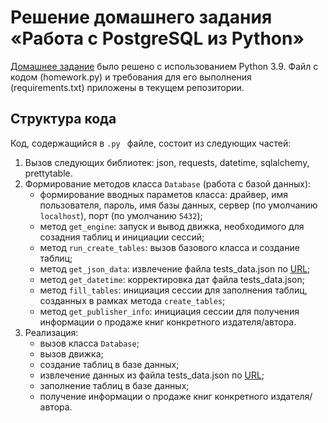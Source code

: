 # Решение домашнего задания «Работа с PostgreSQL из Python»

[Домашнее задание](https://github.com/netology-code/py-homeworks-db/tree/SQLPY-76/06-orm) было решено с использованием Python 3.9. Файл с кодом (homework.py) и требования для его выполнения (requirements.txt) приложены в текущем репозитории.


## Структура кода

Код, содержащийся в <code>.py </code> файле, состоит из следующих частей:

1. Вызов следующих библиотек: json, requests, datetime, sqlalchemy, prettytable.
2. Формирование методов класса <code>Database</code> (работа с базой данных):
   * формирование вводных параметов класса: драйвер, имя пользователя, пароль, имя базы данных, сервер (по умолчанию <code>localhost</code>), порт (по умолчанию <code>5432</code>);
   * метод <code>get_engine</code>: запуск и вывод движка, необходимого для созадния таблиц и инициации сессий;
   * метод <code>run_create_tables</code>: вызов базового класса и создание таблиц;
   * метод <code>get_json_data</code>: извлечение файла tests_data.json по [URL](https://raw.githubusercontent.com/netology-code/py-homeworks-db/SQLPY-76/06-orm/fixtures/tests_data.json);
   * метод <code>get_datetime</code>: корректировка дат файла tests_data.json;
   * метод <code>fill_tables</code>: инициация сессии для заполнения таблиц, созданных в рамках метода <code>create_tables</code>;
   * метод <code>get_publisher_info</code>: инициация сессии для получения информации о продаже книг конкретного издателя/автора.
3. Реализация:
   * вызов класса <code>Database</code>;
   * вызов движка;
   * создание таблиц в базе данных;
   * извлечение данных из файла tests_data.json по [URL](https://raw.githubusercontent.com/netology-code/py-homeworks-db/SQLPY-76/06-orm/fixtures/tests_data.json);
   * заполнение таблиц в базе данных;
   * получение информации о продаже книг конкретного издателя/автора.
